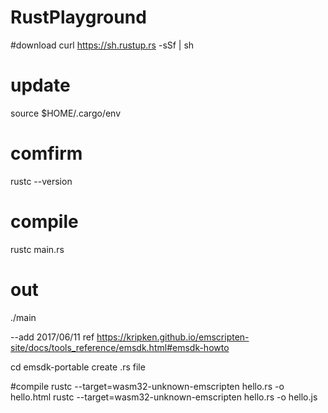 # RustPlayground

#download
curl https://sh.rustup.rs -sSf | sh

# update
source $HOME/.cargo/env

# comfirm
rustc --version

# compile
rustc main.rs

# out
./main

--add 2017/06/11
ref https://kripken.github.io/emscripten-site/docs/tools_reference/emsdk.html#emsdk-howto

cd emsdk-portable
create .rs file

#compile
rustc --target=wasm32-unknown-emscripten hello.rs -o hello.html
rustc --target=wasm32-unknown-emscripten hello.rs -o hello.js

